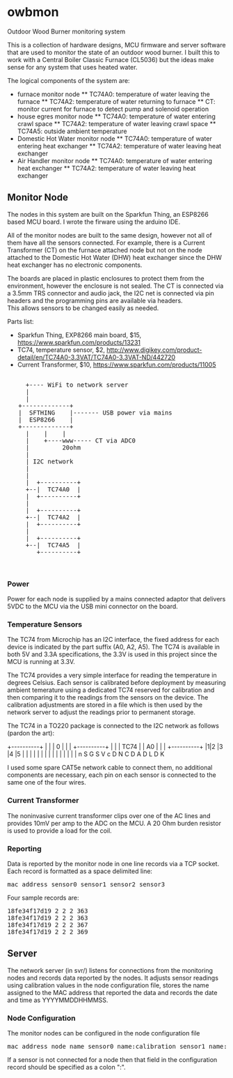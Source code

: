 # owbmon
Outdoor Wood Burner monitoring system

This is a collection of hardware designs, MCU firmware and server software
that are used to monitor the state of an outdoor wood burner.  I built
this to work with a Central Boiler Classic Furnace (CL5036) but the ideas
make sense for any system that uses heated water.

The logical components of the system are:
* furnace monitor node
** TC74A0: temperature of water leaving the furnace
** TC74A2: temperature of water returning to furnace
** CT: monitor current for furnace to detect pump and solenoid operation
* house egres monitor node
** TC74A0: temperature of water entering crawl space
** TC74A2: temperature of water leaving crawl space
** TC74A5: outside ambient temperature
* Domestic Hot Water monitor node
** TC74A0: temperature of water entering heat exchanger
** TC74A2: temperature of water leaving heat exchanger
* Air Handler monitor node
** TC74A0: temperature of water entering heat exchanger
** TC74A2: temperature of water leaving heat exchanger

## Monitor Node

The nodes in this system are built on the Sparkfun Thing, an ESP8266
based MCU board.  I wrote the firware using the arduino IDE.

All of the monitor nodes are built to the same design, however not all of them
have all the sensors connected.  For example, there is a Current Transformer
(CT) on the furnace attached node but not on the node attached to the Domestic
Hot Water (DHW) heat exchanger since the DHW heat exchanger has no electronic
components.

The boards are placed in plastic enclosures to protect them from the
environment, however the enclosure is not sealed.  The CT is connected via
a 3.5mm TRS connector and audio jack, the I2C net is connected via pin headers
and the programming pins are available via headers.  
This allows sensors to be changed easily as needed.

Parts list:
* Sparkfun Thing, EXP8266 main board, $15, https://www.sparkfun.com/products/13231
* TC74, temperature sensor, $2, http://www.digikey.com/product-detail/en/TC74A0-3.3VAT/TC74A0-3.3VAT-ND/442720
* Current Transformer, $10, https://www.sparkfun.com/products/11005

<pre>

     +---- WiFi to network server
     |
     |
   +-------------+
   |  SFTHING    |------- USB power via mains
   |  ESP8266    |
   +-------------+
     |    |    |
     |    +----www----- CT via ADC0
     |         20ohm
     |
     | I2C network
     |
     |
     |  +----------+
     +--|  TC74A0  |
     |  +----------+
     |
     |  +----------+
     +--|  TC74A2  |
     |  +----------+
     |
     |  +----------+
     +--|  TC74A5  |
        +----------+


</pre>

### Power

Power for each node is supplied by a mains connected adaptor that delivers 5VDC
to the MCU via the USB mini connector on the board.

### Temperature Sensors

The TC74 from Microchip has an I2C interface, the fixed address for each
device is indicated by the part suffix (A0, A2, A5).  The TC74 is available
in both 5V and 3.3A specifications, the 3.3V is used in this project
since the MCU is running at 3.3V.

The TC74 provides a very simple interface for reading the temperature in
degrees Celsius.  Each sensor is calibrated before deployment by measuring
ambient temerature using a dedicated TC74 reserved for calibration and then
comparing it to the readings from the sensors on the device.  The calibration
adjustments are stored in a file which is then used by the network server to
adjust the readings prior to permanent storage.

The TC74 in a TO220 package is connected to the I2C network
as follows (pardon the art):

+----------+
|          |
|     0    |
|          |
+----------+
|          |
|   TC74   |
|    A0    |
|          |
+----------+
|1|2 |3 |4 |5
| |  |  |  |
| |  |  |  |
| |  |  |  |
n S  G  S  V
c D  N  C  D
  A  D  L  D
        K

I used some spare CAT5e network cable to connect them, no additional
components are necessary, each pin on each sensor is connected to the
same one of the four wires.

### Current Transformer

The noninvasive current transformer clips over one of the AC lines and
provides 10mV per amp to the ADC on the MCU.  A 20 Ohm burden resistor
is used to provide a load for the coil.

### Reporting
Data is reported by the monitor node in one line records via a TCP
socket.  Each record is formatted as a space delimited line:
<pre>
mac_address sensor0 sensor1 sensor2 sensor3
</pre>

Four sample records are:
<pre>
18fe34f17d19 2 2 2 363
18fe34f17d19 2 2 2 363
18fe34f17d19 2 2 2 367
18fe34f17d19 2 2 2 369
</pre>

## Server

The network server (in svr/) listens for connections from the monitoring
nodes and records data reported by the nodes.  It adjusts sensor readings
using calibration values in the node configuration file, stores the name
assigned to the MAC address that reported the data and records the
date and time as YYYYMMDDHHMMSS.

### Node Configuration

The monitor nodes can be configured in the node configuration file

<pre>
mac_address node_name sensor0_name:calibration sensor1_name:calibration sensor2_name:calibration sensor3_name:calibration
</pre>

If a sensor is not connected for a node then that field in the configuration record should be specified as a colon ":".
